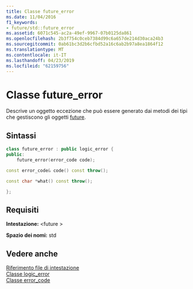 ```yaml
---
title: Classe future_error
ms.date: 11/04/2016
f1_keywords:
- future/std::future_error
ms.assetid: 6071c545-ac2a-49ef-9967-07b0125da861
ms.openlocfilehash: 2b3f754c0ceb7384d99c6a657de214d30aca24b3
ms.sourcegitcommit: 0ab61bc3d2b6cfbd52a16c6ab2b97a8ea1864f12
ms.translationtype: MT
ms.contentlocale: it-IT
ms.lasthandoff: 04/23/2019
ms.locfileid: "62159756"
---
```

# <a name="futureerror-class"></a>Classe future_error

Descrive un oggetto eccezione che può essere generato dai metodi dei tipi che gestiscono gli oggetti [future](../standard-library/future-class.md).

## <a name="syntax"></a>Sintassi

```cpp
class future_error : public logic_error {
public:
    future_error(error_code code);

const error_code& code() const throw();

const char *what() const throw();

};
```

## <a name="requirements"></a>Requisiti

**Intestazione:** \<future >

**Spazio dei nomi:** std

## <a name="see-also"></a>Vedere anche

[Riferimento file di intestazione](../standard-library/cpp-standard-library-header-files.md)<br/>
[Classe logic_error](../standard-library/logic-error-class.md)<br/>
[Classe error_code](../standard-library/error-code-class.md)<br/>
